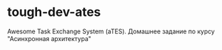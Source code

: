 # tough-dev-ates
Awesome Task Exchange System (aTES). Домашнее задание по курсу "Асинхронная архитектура"
